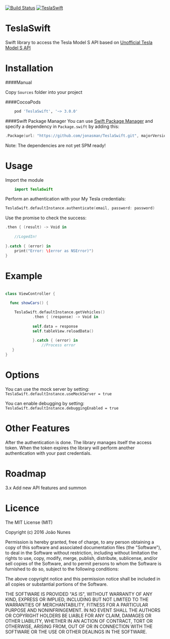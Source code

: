 [![Build Status](https://travis-ci.org/jonasman/TeslaSwift.svg?branch=master)](https://travis-ci.org/jonasman/TeslaSwift)
[![TeslaSwift](https://img.shields.io/cocoapods/v/TeslaSwift.svg)]()
# TeslaSwift
Swift library to access the Tesla Model S API based on [Unofficial Tesla Model S API](http://docs.timdorr.apiary.io/#)

Installation
============

####Manual

Copy `Sources` folder into your project

####CocoaPods
```ruby
	pod 'TeslaSwift', '~> 3.0.0'
```
####Swift Package Manager
You can use [Swift Package Manager](https://swift.org/package-manager/) and specify a dependency in `Package.swift` by adding this:
```swift
.Package(url: "https://github.com/jonasman/TeslaSwift.git", majorVersion: 3)
```

Note: The dependencies are not yet SPM ready!

Usage
============
Import the module
```swift
	import TeslaSwift
```

Perform an authentication with your My Tesla credentials: 
```swift 
TeslaSwift.defaultInstance.authenticate(email, password: password)
```
Use the promise to check the success: 
```swift 
.then { (result) -> Void in
	
	//LogedIn!
	
}.catch { (error) in 
	print("Error: \(error as NSError)")			
}
```


Example
===========
```swift

class ViewController {

  func showCars() {

    TeslaSwift.defaultInstance.getVehicles()
			.then { (response) -> Void in
			
			self.data = response
			self.tableView.reloadData()
			
			}.catch { (error) in
				//Process error
   }
}
```    

Options
============
You can use the mock server by setting: `TeslaSwift.defaultInstance.useMockServer = true`

You can enable debugging by setting: `TeslaSwift.defaultInstance.debuggingEnabled = true`

Other Features
============
After the authentication is done. The library manages itself the access token. 
When the token expires the library will perform another authentication with your past credentials.

Roadmap
============
3.x
Add new API features and summon

Licence
============
        
The MIT License (MIT)

Copyright (c) 2016 João Nunes

Permission is hereby granted, free of charge, to any person obtaining a copy of
this software and associated documentation files (the "Software"), to deal in
the Software without restriction, including without limitation the rights to
use, copy, modify, merge, publish, distribute, sublicense, and/or sell copies of
the Software, and to permit persons to whom the Software is furnished to do so,
subject to the following conditions:

The above copyright notice and this permission notice shall be included in all
copies or substantial portions of the Software.

THE SOFTWARE IS PROVIDED "AS IS", WITHOUT WARRANTY OF ANY KIND, EXPRESS OR
IMPLIED, INCLUDING BUT NOT LIMITED TO THE WARRANTIES OF MERCHANTABILITY, FITNESS
FOR A PARTICULAR PURPOSE AND NONINFRINGEMENT. IN NO EVENT SHALL THE AUTHORS OR
COPYRIGHT HOLDERS BE LIABLE FOR ANY CLAIM, DAMAGES OR OTHER LIABILITY, WHETHER
IN AN ACTION OF CONTRACT, TORT OR OTHERWISE, ARISING FROM, OUT OF OR IN
CONNECTION WITH THE SOFTWARE OR THE USE OR OTHER DEALINGS IN THE SOFTWARE.
